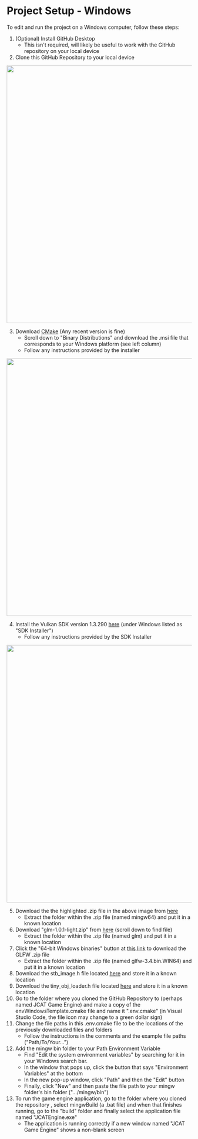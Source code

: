 # Project Setup - Windows

To edit and run the project on a Windows computer, follow these steps:
1. (Optional) Install GitHub Desktop
   - This isn't required, will likely be useful to work with the GitHub repository on your local device
2. Clone this GitHub Repository to your local device

<img src="https://github.com/user-attachments/assets/9d34269d-1c8b-41c3-8cec-aa6a9689df3c" width="700">

3. Download [CMake](https://cmake.org/download/) (Any recent version is fine)
   - Scroll down to "Binary Distributions" and download the .msi file that corresponds to your Windows platform (see left column)
   - Follow any instructions provided by the installer

<img src="https://github.com/user-attachments/assets/aebd4e93-685b-4f94-beec-6fcf263f6815" width="700">

4. Install the Vulkan SDK version 1.3.290 [here](https://vulkan.lunarg.com/sdk/home) (under Windows listed as "SDK Installer")
   - Follow any instructions provided by the SDK Installer

<img src="https://github.com/user-attachments/assets/b732da29-5df2-4d9d-9a6b-26de9c9b50ce" width="700">

5. Download the the highlighted .zip file in the above image from [here](https://winlibs.com/)
   - Extract the folder within the .zip file (named mingw64) and put it in a known location
6. Download "glm-1.0.1-light.zip" from [here](https://github.com/g-truc/glm/releases) (scroll down to find file)
   - Extract the folder within the .zip file (named glm) and put it in a known location
7. Click the "64-bit Windows binaries" button at [this link](https://www.glfw.org/download) to download the GLFW .zip file
   - Extract the folder within the .zip file (named glfw-3.4.bin.WIN64) and put it in a known location
8. Download the stb_image.h file located [here](https://github.com/nothings/stb/blob/master/stb_image.h) and store it in a known location
9. Download the tiny_obj_loader.h file located [here](https://github.com/tinyobjloader/tinyobjloader/blob/release/tiny_obj_loader.h) and store it in a known location
10. Go to the folder where you cloned the GitHub Repository to (perhaps named JCAT Game Engine) and make a copy of the envWindowsTemplate.cmake file and name it ".env.cmake" (in Visual Studio Code, the file icon may change to a green dollar sign)
11. Change the file paths in this .env.cmake file to be the locations of the previously downloaded files and folders
    - Follow the instructions in the comments and the example file paths ("Path/To/Your...")
12. Add the mingw bin folder to your Path Environment Variable
    - Find "Edit the system environment variables" by searching for it in your Windows search bar.
    - In the window that pops up, click the button that says "Environment Variables" at the bottom
    - In the new pop-up window, click "Path" and then the "Edit" button
    - Finally, click "New" and then paste the file path to your mingw folder's bin folder (".../mingw/bin")
13. To run the game engine application, go to the folder where you cloned the repository , select mingwBuild (a .bat file) and when that finishes running, go to the "build" folder and finally select the application file named "JCATEngine.exe"
    - The application is running correctly if a new window named "JCAT Game Engine" shows a non-blank screen